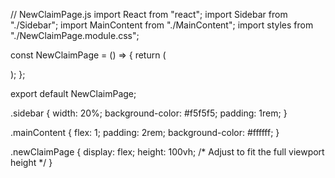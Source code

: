 // NewClaimPage.js
import React from "react";
import Sidebar from "./Sidebar";
import MainContent from "./MainContent";
import styles from "./NewClaimPage.module.css";

const NewClaimPage = () => {
  return (
    <div className={styles.newClaimPage}>
      <Sidebar />
      <MainContent />
    </div>
  );
};

export default NewClaimPage;



.sidebar {
  width: 20%;
  background-color: #f5f5f5;
  padding: 1rem;
}


.mainContent {
  flex: 1;
  padding: 2rem;
  background-color: #ffffff;
}



.newClaimPage {
  display: flex;
  height: 100vh; /* Adjust to fit the full viewport height */
}
